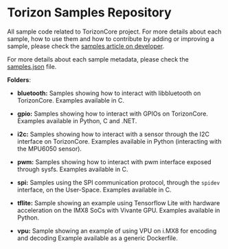 # Torizon Samples Repository

All sample code related to TorizonCore project. For more details about each
sample, how to use them and how to contribute by adding or improving a 
sample, please check the [samples article on developer](https://developer.toradex.com/torizon/application-development/torizon-samples-repository).

For more details about each sample metadata, please check the [samples.json](samples.json) file.

**Folders**:

- **bluetooth:**
  Samples showing how to interact with libbluetooth on TorizonCore.
  Examples available in C.

- **gpio:**
  Samples showing how to interact with GPIOs on TorizonCore.
  Examples available in Python, C and .NET.

- **i2c:**
  Samples showing how to interact with a sensor through the I2C interface on TorizonCore.
  Examples available in Python (interacting with the MPU6050 sensor).

- **pwm:**
  Samples showing how to interact with pwm interface exposed through sysfs.
  Examples available in C.

- **spi:**
  Samples using the SPI communication protocol, through the 
`spidev` interface, on the User-Space.
  Examples available in C.

- **tflite:**
  Sample showing an example using Tensorflow Lite with hardware acceleration 
  on the IMX8 SoCs with Vivante GPU. 
  Examples available in Python.

- **vpu:**
  Sample showing an example of using VPU on i.MX8 for encoding and decoding
  Example available as a generic Dockerfile.

